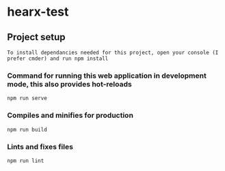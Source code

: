 # hearx-test

## Project setup
```
To install dependancies needed for this project, open your console (I prefer cmder) and run npm install
```

### Command for running this web application in development mode, this also provides hot-reloads
```
npm run serve
```

### Compiles and minifies for production
```
npm run build
```

### Lints and fixes files
```
npm run lint
```

